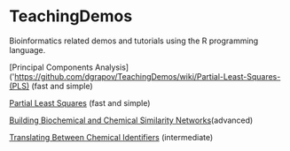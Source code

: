 TeachingDemos
=============

Bioinformatics related demos and tutorials using the R programming language.

[Principal Components Analysis]('https://github.com/dgrapov/TeachingDemos/wiki/Partial-Least-Squares-(PLS) (fast and simple)

[Partial Least Squares](https://github.com/dgrapov/TeachingDemos/wiki/Principal-Components-Analysis-(PCA)) (fast and simple)

[Building Biochemical and Chemical Similarity Networks](https://github.com/dgrapov/TeachingDemos/wiki/_new?wiki[name]=Biochemical%20and%20Chemical%20Similarity%20Networks)(advanced)

[Translating Between Chemical Identifiers](https://github.com/dgrapov/TeachingDemos/wiki/Translating-Between-Chemical-Identifiers) (intermediate)
